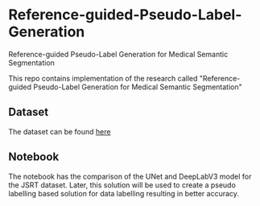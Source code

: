 # Reference-guided-Pseudo-Label-Generation
Reference-guided Pseudo-Label Generation for Medical Semantic Segmentation

This repo contains implementation of the research called "Reference-guided Pseudo-Label Generation for Medical Semantic
Segmentation"

## Dataset
The dataset can be found [here](http://imgcom.jsrt.or.jp/minijsrtdb/)

## Notebook
The notebook has the comparison of the UNet and DeepLabV3 model for the JSRT dataset. Later, this solution will be used to create a pseudo labelling based solution for data labelling resulting in better accuracy.

